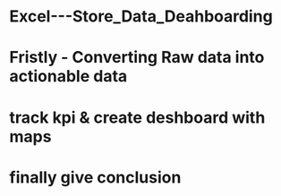 # Excel---Store_Data_Deahboarding
# Fristly - Converting Raw data into actionable data
# track kpi & create deshboard with maps 
# finally give conclusion 
